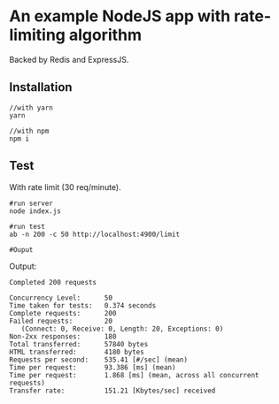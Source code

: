 # An example NodeJS app with rate-limiting algorithm

Backed by Redis and ExpressJS.


## Installation
```
//with yarn
yarn

//with npm
npm i
```

## Test

With rate limit (30 req/minute).
```
#run server
node index.js

#run test
ab -n 200 -c 50 http://localhost:4900/limit

#Ouput

```

Output:
```
Completed 200 requests

Concurrency Level:      50
Time taken for tests:   0.374 seconds
Complete requests:      200
Failed requests:        20
   (Connect: 0, Receive: 0, Length: 20, Exceptions: 0)
Non-2xx responses:      180
Total transferred:      57840 bytes
HTML transferred:       4180 bytes
Requests per second:    535.41 [#/sec] (mean)
Time per request:       93.386 [ms] (mean)
Time per request:       1.868 [ms] (mean, across all concurrent requests)
Transfer rate:          151.21 [Kbytes/sec] received
```